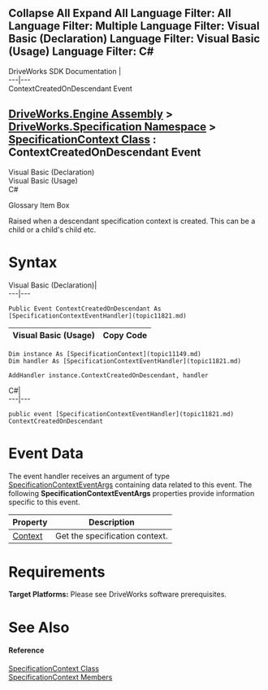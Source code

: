 Collapse All Expand All Language Filter: All  Language Filter: Multiple  Language Filter: Visual Basic (Declaration) Language Filter: Visual Basic (Usage) Language Filter: C#  
---  
DriveWorks SDK Documentation  |   
---|---  
ContextCreatedOnDescendant Event   
  
[DriveWorks.Engine Assembly](topic2156.md) > [DriveWorks.Specification Namespace](topic10764.md) > [SpecificationContext Class](topic11149.md) : ContextCreatedOnDescendant Event  
---  
  
Visual Basic (Declaration)    
Visual Basic (Usage)    
C# 

Glossary Item Box

Raised when a descendant specification context is created. This can be a child or a child's child etc. 

# Syntax

Visual Basic (Declaration)|   
---|---  
      
    
    Public Event ContextCreatedOnDescendant As [SpecificationContextEventHandler](topic11821.md)  
  
Visual Basic (Usage)| Copy Code  
---|---  
      
    
    Dim instance As [SpecificationContext](topic11149.md)
    Dim handler As [SpecificationContextEventHandler](topic11821.md)
     
    AddHandler instance.ContextCreatedOnDescendant, handler  
  
C#|   
---|---  
      
    
    public event [SpecificationContextEventHandler](topic11821.md) ContextCreatedOnDescendant  
  
# Event Data

The event handler receives an argument of type [SpecificationContextEventArgs](topic11284.md) containing data related to this event. The following **SpecificationContextEventArgs** properties provide information specific to this event.

Property| Description  
---|---  
[Context](topic11291.md)| Get the specification context.   
  
# Requirements

**Target Platforms:** Please see DriveWorks software prerequisites.

# See Also

#### Reference

[SpecificationContext Class](topic11149.md)   
[SpecificationContext Members](topic11150.md)



